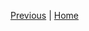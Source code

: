 

[Previous](https://github.com/joed7/Python/blob/master/further-reading.md)  |  [Home](https://github.com/joed7/Python/blob/master/home.md)
